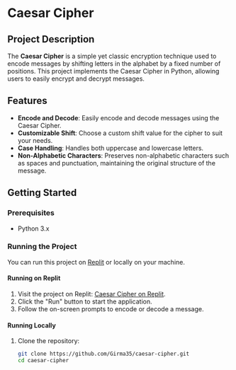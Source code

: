 # Caesar Cipher

## Project Description

The **Caesar Cipher** is a simple yet classic encryption technique used to encode messages by shifting letters in the alphabet by a fixed number of positions. This project implements the Caesar Cipher in Python, allowing users to easily encrypt and decrypt messages.

## Features

- **Encode and Decode**: Easily encode and decode messages using the Caesar Cipher.
- **Customizable Shift**: Choose a custom shift value for the cipher to suit your needs.
- **Case Handling**: Handles both uppercase and lowercase letters.
- **Non-Alphabetic Characters**: Preserves non-alphabetic characters such as spaces and punctuation, maintaining the original structure of the message.

## Getting Started

### Prerequisites

- Python 3.x

### Running the Project

You can run this project on [Replit](https://replit.com/@Girma35/caesar-cipher) or locally on your machine.

#### Running on Replit

1. Visit the project on Replit: [Caesar Cipher on Replit](https://replit.com/@Girma35/caesar-cipher).
2. Click the "Run" button to start the application.
3. Follow the on-screen prompts to encode or decode a message.

#### Running Locally

1. Clone the repository:
   ```bash
   git clone https://github.com/Girma35/caesar-cipher.git
   cd caesar-cipher
